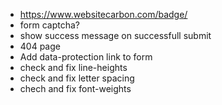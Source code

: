 - https://www.websitecarbon.com/badge/
- form captcha?
- show success message on successfull submit
- 404 page
- Add data-protection link to form
- check and fix line-heights
- check and fix letter spacing
- chech and fix font-weights